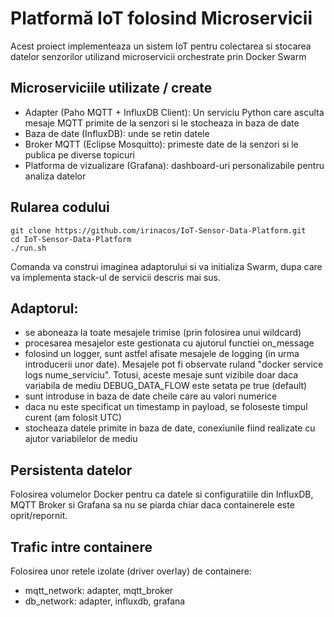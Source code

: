 # Platformă IoT folosind Microservicii
Acest proiect implementeaza un sistem IoT pentru colectarea si stocarea datelor 
senzorilor utilizand microservicii orchestrate prin Docker Swarm

## Microserviciile utilizate / create
- Adapter (Paho MQTT + InfluxDB Client): Un serviciu Python care asculta mesaje 
MQTT primite de la senzori si le stocheaza in baza de date
- Baza de date (InfluxDB): unde se retin datele
- Broker MQTT (Eclipse Mosquitto): primeste date de la senzori si le publica pe 
diverse topicuri
- Platforma de vizualizare (Grafana): dashboard-uri personalizabile pentru 
analiza datelor

## Rularea codului
```
git clone https://github.com/irinacos/IoT-Sensor-Data-Platform.git
cd IoT-Sensor-Data-Platform
./run.sh
```
Comanda va construi imaginea adaptorului si va initializa Swarm, dupa care va 
implementa stack-ul de servicii descris mai sus.

## Adaptorul:
- se aboneaza la toate mesajele trimise (prin folosirea unui wildcard)
- procesarea mesajelor este gestionata cu ajutorul functiei on_message
- folosind un logger, sunt astfel afisate mesajele de logging (in urma 
introducerii unor date). Mesajele pot fi observate ruland "docker service logs 
nume_serviciu". Totusi, aceste mesaje sunt vizibile doar daca variabila de mediu 
DEBUG_DATA_FLOW este setata pe true (default)
- sunt introduse in baza de date cheile care au valori numerice
- daca nu este specificat un timestamp in payload, se foloseste timpul curent
(am folosit UTC)
- stocheaza datele primite in baza de date, conexiunile fiind realizate cu ajutor 
variabilelor de mediu

## Persistenta datelor
Folosirea volumelor Docker pentru ca datele si configuratiile din InfluxDB, MQTT 
Broker si Grafana sa nu se piarda chiar daca containerele este oprit/repornit.

## Trafic intre containere
Folosirea unor retele izolate (driver overlay) de containere:
- mqtt_network: adapter, mqtt_broker
- db_network: adapter, influxdb, grafana
